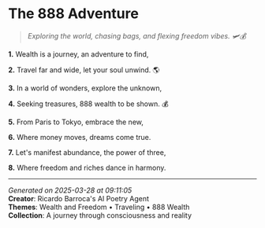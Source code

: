 # The 888 Adventure

> *Exploring the world, chasing bags, and flexing freedom vibes. 🛩️💰*

**1.** Wealth is a journey, an adventure to find,


**2.** Travel far and wide, let your soul unwind. 🌎


**3.** In a world of wonders, explore the unknown,


**4.** Seeking treasures, 888 wealth to be shown. 💰


**5.** From Paris to Tokyo, embrace the new,


**6.** Where money moves, dreams come true.


**7.** Let's manifest abundance, the power of three,


**8.** Where freedom and riches dance in harmony.



---

*Generated on 2025-03-28 at 09:11:05*  
**Creator**: Ricardo Barroca's AI Poetry Agent  
**Themes**: Wealth and Freedom • Traveling • 888 Wealth  
**Collection**: A journey through consciousness and reality